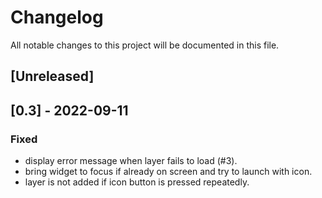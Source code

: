 # Changelog
All notable changes to this project will be documented in this file.

## [Unreleased]

## [0.3] - 2022-09-11
### Fixed
- display error message when layer fails to load (#3).
- bring widget to focus if already on screen and try to launch with icon.
- layer is not added if icon button is pressed repeatedly.
